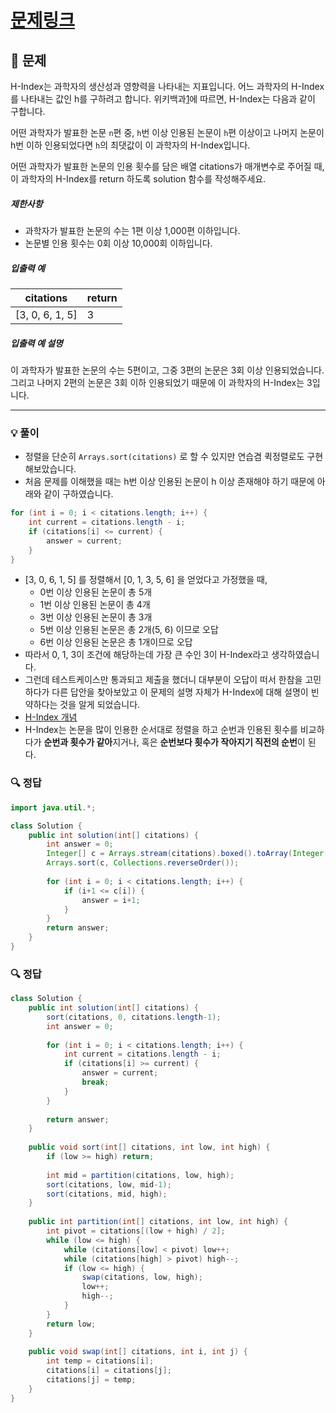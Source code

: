 # [문제링크](https://school.programmers.co.kr/learn/courses/30/lessons/42747)

## 📝 문제

H-Index는 과학자의 생산성과 영향력을 나타내는 지표입니다. 어느 과학자의 H-Index를 나타내는 값인 h를 구하려고 합니다. 위키백과[1](https://school.programmers.co.kr/learn/courses/30/lessons/42747#fn1)에 따르면, H-Index는 다음과 같이 구합니다.

어떤 과학자가 발표한 논문 `n`편 중, `h`번 이상 인용된 논문이 `h`편 이상이고 나머지 논문이 h번 이하 인용되었다면 `h`의 최댓값이 이 과학자의 H-Index입니다.

어떤 과학자가 발표한 논문의 인용 횟수를 담은 배열 citations가 매개변수로 주어질 때, 이 과학자의 H-Index를 return 하도록 solution 함수를 작성해주세요.

##### 제한사항

- 과학자가 발표한 논문의 수는 1편 이상 1,000편 이하입니다.
- 논문별 인용 횟수는 0회 이상 10,000회 이하입니다.

##### 입출력 예

|citations|return|
|---|---|
|[3, 0, 6, 1, 5]|3|

##### 입출력 예 설명

이 과학자가 발표한 논문의 수는 5편이고, 그중 3편의 논문은 3회 이상 인용되었습니다. 그리고 나머지 2편의 논문은 3회 이하 인용되었기 때문에 이 과학자의 H-Index는 3입니다.

---

### 💡 풀이

- 정렬을 단순히 `Arrays.sort(citations)` 로 할 수 있지만 연습겸 퀵정렬로도 구현해보았습니다.
- 처음 문제를 이해했을 때는 h번 이상 인용된 논문이 h 이상 존재해야 하기 때문에 아래와 같이 구하였습니다.

```java
for (int i = 0; i < citations.length; i++) {
	int current = citations.length - i;
	if (citations[i] <= current) {
		answer = current;
	}
}
```

- \[3, 0, 6, 1, 5\] 를 정렬해서 \[0, 1, 3, 5, 6\] 을 얻었다고 가정했을 때,
	- 0번 이상 인용된 논문이 총 5개
	- 1번 이상 인용된 논문이 총 4개
	- 3번 이상 인용된 논문이 총 3개
	- 5번 이상 인용된 논문은 총 2개(5, 6) 이므로 오답
	- 6번 이상 인용된 논문은 총 1개이므로 오답
- 따라서 0, 1, 3이 조건에 해당하는데 가장 큰 수인 3이 H-Index라고 생각하였습니다.
- 그런데 테스트케이스만 통과되고 제출을 했더니 대부분이 오답이 떠서 한참을 고민하다가 다른 답안을 찾아보았고 이 문제의 설명 자체가 H-Index에 대해 설명이 빈약하다는 것을 알게 되었습니다.
- [H-Index 개념](https://postechlibrary.tistory.com/489)
- H-Index는 논문을 많이 인용한 순서대로 정렬을 하고 순번과 인용된 횟수를 비교하다가 **순번과 횟수가 같아**지거나, 혹은 **순번보다 횟수가 작아지기 직전의 순번**이 된다.

### 🔍 정답

```java
import java.util.*;

class Solution {
    public int solution(int[] citations) {
        int answer = 0;
        Integer[] c = Arrays.stream(citations).boxed().toArray(Integer[]::new);
        Arrays.sort(c, Collections.reverseOrder());
        
        for (int i = 0; i < citations.length; i++) {
            if (i+1 <= c[i]) {
                answer = i+1;
            }
        }        
        return answer;
    }
}
```

### 🔍 정답

```java
class Solution {
    public int solution(int[] citations) {
        sort(citations, 0, citations.length-1);
        int answer = 0;
        
        for (int i = 0; i < citations.length; i++) {
            int current = citations.length - i;
            if (citations[i] >= current) {
                answer = current;
                break;
            }
        }
        
        return answer;
    }
    
    public void sort(int[] citations, int low, int high) {
        if (low >= high) return;
        
        int mid = partition(citations, low, high);
        sort(citations, low, mid-1);
        sort(citations, mid, high);
    }
    
    public int partition(int[] citations, int low, int high) {
        int pivot = citations[(low + high) / 2];
        while (low <= high) {
            while (citations[low] < pivot) low++;
            while (citations[high] > pivot) high--;
            if (low <= high) {
                swap(citations, low, high);
                low++;
                high--;
            }
        }
        return low;
    }
    
    public void swap(int[] citations, int i, int j) {
        int temp = citations[i];
        citations[i] = citations[j];
        citations[j] = temp;
    }
}
```